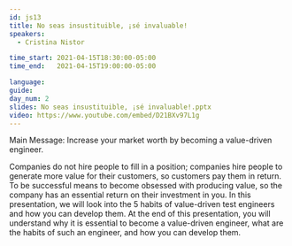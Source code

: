 ```yaml
---
id: js13
title: No seas insustituible, ¡sé invaluable!
speakers:
  - Cristina Nistor

time_start: 2021-04-15T18:30:00-05:00
time_end:   2021-04-15T19:00:00-05:00

language: 
guide:
day_num: 2
slides: No seas insustituible, ¡sé invaluable!.pptx
video: https://www.youtube.com/embed/D21BXv97L1g
---
```


Main Message: Increase your market worth by becoming a value-driven engineer.

Companies do not hire people to fill in a position; companies hire people to generate more value for their customers, so customers pay them in return.
To be successful means to become obsessed with producing value, so the company has an essential return on their investment in you.
In this presentation, we will look into the 5 habits of value-driven test engineers and how you can develop them.
At the end of this presentation, you will understand why it is essential to become a value-driven engineer, what are the habits of such an engineer, and how you can develop them.



